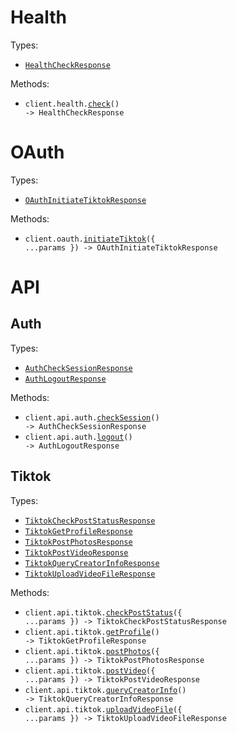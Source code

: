 # Health

Types:

- <code><a href="./src/resources/health.ts">HealthCheckResponse</a></code>

Methods:

- <code title="get /health">client.health.<a href="./src/resources/health.ts">check</a>() -> HealthCheckResponse</code>

# OAuth

Types:

- <code><a href="./src/resources/oauth.ts">OAuthInitiateTiktokResponse</a></code>

Methods:

- <code title="post /oauth/tiktok">client.oauth.<a href="./src/resources/oauth.ts">initiateTiktok</a>({ ...params }) -> OAuthInitiateTiktokResponse</code>

# API

## Auth

Types:

- <code><a href="./src/resources/api/auth.ts">AuthCheckSessionResponse</a></code>
- <code><a href="./src/resources/api/auth.ts">AuthLogoutResponse</a></code>

Methods:

- <code title="get /api/auth/session">client.api.auth.<a href="./src/resources/api/auth.ts">checkSession</a>() -> AuthCheckSessionResponse</code>
- <code title="post /api/auth/logout">client.api.auth.<a href="./src/resources/api/auth.ts">logout</a>() -> AuthLogoutResponse</code>

## Tiktok

Types:

- <code><a href="./src/resources/api/tiktok.ts">TiktokCheckPostStatusResponse</a></code>
- <code><a href="./src/resources/api/tiktok.ts">TiktokGetProfileResponse</a></code>
- <code><a href="./src/resources/api/tiktok.ts">TiktokPostPhotosResponse</a></code>
- <code><a href="./src/resources/api/tiktok.ts">TiktokPostVideoResponse</a></code>
- <code><a href="./src/resources/api/tiktok.ts">TiktokQueryCreatorInfoResponse</a></code>
- <code><a href="./src/resources/api/tiktok.ts">TiktokUploadVideoFileResponse</a></code>

Methods:

- <code title="post /api/tiktok/post-status">client.api.tiktok.<a href="./src/resources/api/tiktok.ts">checkPostStatus</a>({ ...params }) -> TiktokCheckPostStatusResponse</code>
- <code title="get /api/tiktok/profile">client.api.tiktok.<a href="./src/resources/api/tiktok.ts">getProfile</a>() -> TiktokGetProfileResponse</code>
- <code title="post /api/tiktok/post-photos">client.api.tiktok.<a href="./src/resources/api/tiktok.ts">postPhotos</a>({ ...params }) -> TiktokPostPhotosResponse</code>
- <code title="post /api/tiktok/post-video">client.api.tiktok.<a href="./src/resources/api/tiktok.ts">postVideo</a>({ ...params }) -> TiktokPostVideoResponse</code>
- <code title="post /api/tiktok/creator-info">client.api.tiktok.<a href="./src/resources/api/tiktok.ts">queryCreatorInfo</a>() -> TiktokQueryCreatorInfoResponse</code>
- <code title="put /api/tiktok/upload-video">client.api.tiktok.<a href="./src/resources/api/tiktok.ts">uploadVideoFile</a>({ ...params }) -> TiktokUploadVideoFileResponse</code>
